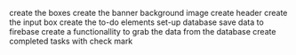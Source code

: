 create the boxes 
create the banner background image
create header
create the input box 
create the to-do elements
set-up database
save data to firebase
create a functionallity to grab the data from the database
create completed tasks with check mark 


